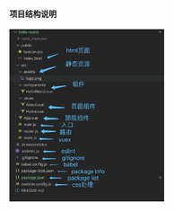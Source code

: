 #### 项目结构说明

<img src="2resource/WX20191012-113329@2x.png" alt="WX20191012-113329@2x" style="zoom:30%;" />